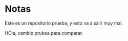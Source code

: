 # Notas

Este es un repositorio prueba, y esto va a salir muy mal.




HOla, cambio prubea para comparar.
